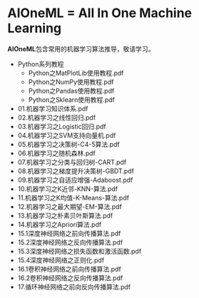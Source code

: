 # AIOneML = All In One Machine Learning

**AIOneML**包含常用的机器学习算法推导，敬请学习。

+ Python系列教程
  + Python之MatPlotLib使用教程.pdf
  + Python之NumPy使用教程.pdf
  + Python之Pandas使用教程.pdf
  + Python之Sklearn使用教程.pdf
+ 01.机器学习知识体系.pdf
+ 02.机器学习之线性回归.pdf
+ 03.机器学习之Logistic回归.pdf
+ 04.机器学习之SVM支持向量机.pdf
+ 05.机器学习之决策树-C4-5算法.pdf
+ 06.机器学习之随机森林.pdf
+ 07.机器学习之分类与回归树-CART.pdf
+ 08.机器学习之梯度提升决策树-GBDT.pdf
+ 09.机器学习之自适应增强-Adaboost.pdf
+ 10.机器学习之K近邻-KNN-算法.pdf
+ 11.机器学习之K均值-K-Means-算法.pdf
+ 12.机器学习之最大期望-EM-算法.pdf
+ 13.机器学习之朴素贝叶斯算法.pdf
+ 14.机器学习之Apriori算法.pdf
+ 15.1深度神经网络之前向传播算法.pdf
+ 15.2深度神经网络之反向传播算法.pdf
+ 15.3深度神经网络之损失函数和激活函数.pdf
+ 15.4深度神经网络之正则化.pdf
+ 16.1卷积神经网络之前向传播算法.pdf
+ 16.2卷积神经网络之反向传播算法.pdf
+ 17.循环神经网络之前向反向传播算法.pdf

